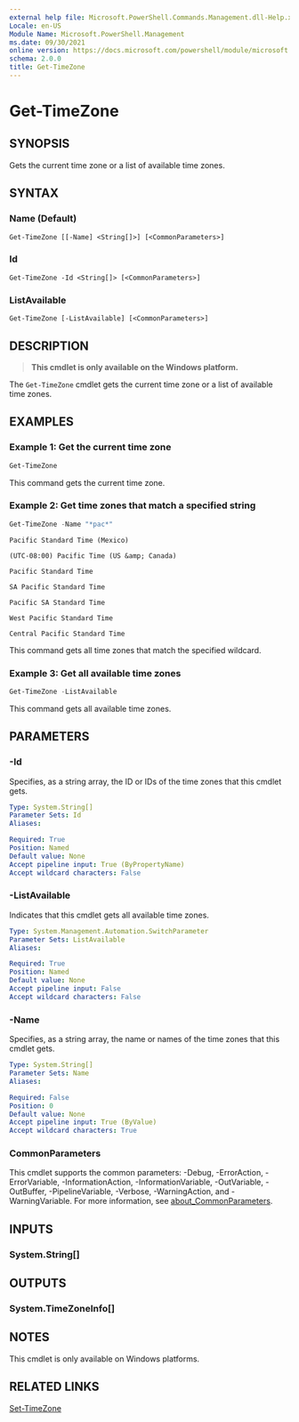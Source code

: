 ```yaml
---
external help file: Microsoft.PowerShell.Commands.Management.dll-Help.xml
Locale: en-US
Module Name: Microsoft.PowerShell.Management
ms.date: 09/30/2021
online version: https://docs.microsoft.com/powershell/module/microsoft.powershell.management/get-timezone?view=powershell-7&WT.mc_id=ps-gethelp
schema: 2.0.0
title: Get-TimeZone
---
```

# Get-TimeZone

## SYNOPSIS
Gets the current time zone or a list of available time zones.

## SYNTAX

### Name (Default)

```
Get-TimeZone [[-Name] <String[]>] [<CommonParameters>]
```

### Id

```
Get-TimeZone -Id <String[]> [<CommonParameters>]
```

### ListAvailable

```
Get-TimeZone [-ListAvailable] [<CommonParameters>]
```

## DESCRIPTION

> **This cmdlet is only available on the Windows platform.**

The `Get-TimeZone` cmdlet gets the current time zone or a list of available time zones.

## EXAMPLES

### Example 1: Get the current time zone

```powershell
Get-TimeZone
```

This command gets the current time zone.

### Example 2: Get time zones that match a specified string

```powershell
Get-TimeZone -Name "*pac*"
```

```Output
Pacific Standard Time (Mexico)

(UTC-08:00) Pacific Time (US &amp; Canada)

Pacific Standard Time

SA Pacific Standard Time

Pacific SA Standard Time

West Pacific Standard Time

Central Pacific Standard Time
```

This command gets all time zones that match the specified wildcard.

### Example 3: Get all available time zones

```powershell
Get-TimeZone -ListAvailable
```

This command gets all available time zones.

## PARAMETERS

### -Id

Specifies, as a string array, the ID or IDs of the time zones that this cmdlet gets.

```yaml
Type: System.String[]
Parameter Sets: Id
Aliases:

Required: True
Position: Named
Default value: None
Accept pipeline input: True (ByPropertyName)
Accept wildcard characters: False
```

### -ListAvailable

Indicates that this cmdlet gets all available time zones.

```yaml
Type: System.Management.Automation.SwitchParameter
Parameter Sets: ListAvailable
Aliases:

Required: True
Position: Named
Default value: None
Accept pipeline input: False
Accept wildcard characters: False
```

### -Name

Specifies, as a string array, the name or names of the time zones that this cmdlet gets.

```yaml
Type: System.String[]
Parameter Sets: Name
Aliases:

Required: False
Position: 0
Default value: None
Accept pipeline input: True (ByValue)
Accept wildcard characters: True
```

### CommonParameters

This cmdlet supports the common parameters: -Debug, -ErrorAction, -ErrorVariable,
-InformationAction, -InformationVariable, -OutVariable, -OutBuffer, -PipelineVariable, -Verbose,
-WarningAction, and -WarningVariable. For more information, see
[about_CommonParameters](https://go.microsoft.com/fwlink/?LinkID=113216).

## INPUTS

### System.String[]

## OUTPUTS

### System.TimeZoneInfo[]

## NOTES

This cmdlet is only available on Windows platforms.

## RELATED LINKS

[Set-TimeZone](Set-TimeZone.md)
